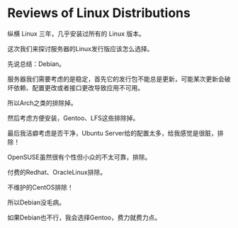 # Reviews of Linux Distributions

纵横 Linux 三年，几乎安装过所有的 Linux 版本。

这次我们来探讨服务器的Linux发行版应该怎么选择。

先说总结：Debian。

服务器我们需要考虑的是稳定，首先它的发行包不能总是更新，可能某次更新会破坏依赖、配置更改或者接口更改导致应用不可用。

所以Arch之类的排除掉。

然后考虑方便安装，Gentoo、LFS这些排除掉。

最后我洁癖考虑是否干净，Ubuntu Server给的配置太多，给我感觉是很脏，排除！

OpenSUSE虽然很有个性但小众的不太可靠，排除。

付费的Redhat、OracleLinux排除。

不维护的CentOS排除！

所以Debian没毛病。

如果Debian也不行，我会选择Gentoo，费力就费力点。

